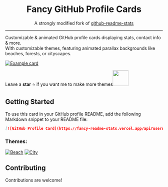 <div align="center">

<h1>Fancy GitHub Profile Cards</h1>

<p>A strongly modified fork of <a href="https://github.com/anuraghazra/github-readme-stats">github-readme-stats</a></p>

</div>

--- 

Customizable & animated GitHub profile cards displaying stats, contact info & more.   
With customizable themes, featuring animated parallax backgrounds like beaches, forests, or cityscapes.

[![Example card](https://fancy-readme-stats.vercel.app/api?username=max1mde&theme=beach&email=your@email123.com&show_icons=true&title=Your%20name&description=Your%20description&include_all_commits=true&show_icons=true)](https://github.com/max1mde/fancy-readme-stats)

Leave a **star** ⭐ if you want me to make more themes<img src="https://github.com/user-attachments/assets/ae25e4b9-c97e-4fe9-bb24-72cd4eb5b99b" width="50">

## Getting Started
To use this card in your GitHub profile README, add the following Markdown snippet to your README file:

```markdown
[![GitHub Profile Card](https://fancy-readme-stats.vercel.app/api?username=YOUR_GITHUB_USERNAME&theme=beach&email=your@email.com&show_icons=true&title=Your%20name&description=Your%20description&include_all_commits=true&show_icons=true)](https://github.com/max1mde/fancy-readme-stats)
```

### Themes:
[![Beach](https://fancy-readme-stats.vercel.app/api?card=1&username=max1mde&theme=beach&email=maxim@nextfight.net&description=beach&title=Theme&show_icons=true&include_all_commits=false)](https://github.com/max1mde/fancy-readme-stats)
[![City](https://fancy-readme-stats.vercel.app/api?card=1&username=max1mde&theme=city&email=maxim@nextfight.net&description=city&title=Theme&show_icons=true&include_all_commits=false)](https://github.com/max1mde/fancy-readme-stats)

## Contributing
Contributions are welcome!
